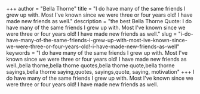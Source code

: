 +++
author = "Bella Thorne"
title = "I do have many of the same friends I grew up with. Most I've known since we were three or four years old! I have made new friends as well."
description = "the best Bella Thorne Quote: I do have many of the same friends I grew up with. Most I've known since we were three or four years old! I have made new friends as well."
slug = "i-do-have-many-of-the-same-friends-i-grew-up-with-most-ive-known-since-we-were-three-or-four-years-old!-i-have-made-new-friends-as-well"
keywords = "I do have many of the same friends I grew up with. Most I've known since we were three or four years old! I have made new friends as well.,bella thorne,bella thorne quotes,bella thorne quote,bella thorne sayings,bella thorne saying,quotes, sayings,quote, saying, motivation"
+++
I do have many of the same friends I grew up with. Most I've known since we were three or four years old! I have made new friends as well.

